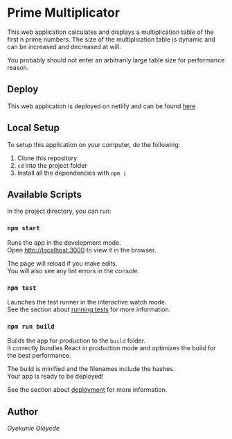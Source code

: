 # Prime Multiplicator

This web application calculates and displays a multiplication table of the first n prime numbers. The size of the multiplication table is dynamic and can be increased and decreased at will.

You probably should not enter an arbitrarily large table size for performance reason.

## Deploy

This web application is deployed on netlify and can be found [here](https://prime-multiplicator.netlify.com/)

## Local Setup

To setup this application on your computer, do the following:

1. Clone this repository
2. `cd` into the project folder
3. Install all the dependencies with `npm i`
  
## Available Scripts

In the project directory, you can run:

### `npm start`

Runs the app in the development mode.<br />
Open [http://localhost:3000](http://localhost:3000) to view it in the browser.

The page will reload if you make edits.<br />
You will also see any lint errors in the console.

### `npm test`

Launches the test runner in the interactive watch mode.<br />
See the section about [running tests](https://facebook.github.io/create-react-app/docs/running-tests) for more information.

### `npm run build`

Builds the app for production to the `build` folder.<br />
It correctly bundles React in production mode and optimizes the build for the best performance.

The build is minified and the filenames include the hashes.<br />
Your app is ready to be deployed!

See the section about [deployment](https://facebook.github.io/create-react-app/docs/deployment) for more information.

## Author

*Oyekunle Oloyede*
